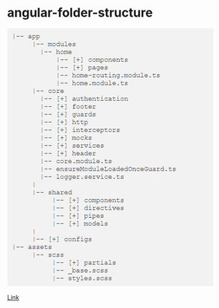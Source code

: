 # angular-folder-structure

![Description](https://github.com/alejandrojuarez675/angular-folder-structure/blob/master/structure.png?raw=true)

[Link](https://itnext.io/choosing-a-highly-scalable-folder-structure-in-angular-d987de65ec7)
